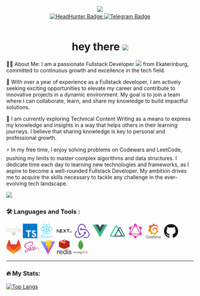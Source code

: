<div align="center" id="header">
  <img src="https://media.giphy.com/media/M9gbBd9nbDrOTu1Mqx/giphy.gif" width="100"/>
</div>

<div align="center" id="badges">
  <a target="_blank" href="https://ekaterinburg.hh.ru/resume/0cbdb721ff0c31f28e0039ed1f4f544b626f58">
    <img src="https://img.shields.io/badge/HeadHunter-red?style=for-the-badge&logoColor=white" alt="HeadHunter Badge"/>
  </a>
  <a target="_blank" href="https://t.me/alwayswannahigh">
    <img src="https://img.shields.io/badge/Telegram-blue?style=for-the-badge&logo=telegram&logoColor=white" alt="Telegram Badge"/>
  </a>
</div>

<div align="center">
  <img src="https://komarev.com/ghpvc/?username=raskolnikOFF27&style=flat-square&color=blue" alt=""/>
</div>

<h1 align="center">
  hey there
  <img src="https://media.giphy.com/media/hvRJCLFzcasrR4ia7z/giphy.gif" width="30px"/>
</h1>

:man_technologist: About Me:
I am a passionate Fullstack Developer <img src="https://media.giphy.com/media/WUlplcMpOCEmTGBtBW/giphy.gif" width="30"> from Ekaterinburg, committed to continuous growth and excellence in the tech field.

:telescope: With over a year of experience as a Fullstack developer, I am actively seeking exciting opportunities to elevate my career and contribute to innovative projects in a dynamic environment. My goal is to join a team where I can collaborate, learn, and share my knowledge to build impactful solutions.

:seedling: I am currently exploring Technical Content Writing as a means to express my knowledge and insights in a way that helps others in their learning journeys. I believe that sharing knowledge is key to personal and professional growth.

:zap: In my free time, I enjoy solving problems on Codewars and LeetCode, pushing my limits to master complex algorithms and data structures. I dedicate time each day to learning new technologies and frameworks, as I aspire to become a well-rounded Fullstack Developer. My ambition drives me to acquire the skills necessary to tackle any challenge in the ever-evolving tech landscape.

<a target="_blank" href="https://www.codewars.com/users/azvrt"> <img src="https://www.codewars.com/users/azvrt/badges/large"> </a>



### :hammer_and_wrench: Languages and Tools :
<div>
  <img src="https://github.com/devicons/devicon/blob/master/icons/nodejs/nodejs-line-wordmark.svg" title="Node JS" alt="Node JS" width="40" heigth="40"/>
  <img src="https://github.com/devicons/devicon/blob/master/icons/typescript/typescript-original.svg" title="TypeScript" alt="TypeScript" width="40" heigth="40"/>
  <img src="https://github.com/devicons/devicon/blob/master/icons/react/react-original-wordmark.svg" title="React" alt="React" width="40" height="40"/>&nbsp;
  <img src="https://github.com/devicons/devicon/blob/master/icons/nextjs/nextjs-original-wordmark.svg" title="Next JS" alt="Next JS" width="40" height="40"/>&nbsp;
  <img src="https://github.com/devicons/devicon/blob/master/icons/redux/redux-original.svg" title="Redux" alt="Redux" width="40" height="40"/>&nbsp;
  <img src="https://github.com/devicons/devicon/blob/master/icons/vuejs/vuejs-original.svg" title="Vue" alt="Vue" width="40" height="40"/>&nbsp;
  <img src="https://github.com/devicons/devicon/blob/master/icons/nuxtjs/nuxtjs-original.svg" title="Nuxt JS" alt="Nuxt JS" width="40" height="40"/>&nbsp;
  <img src="https://github.com/devicons/devicon/blob/master/icons/graphql/graphql-plain.svg" title="GraphQL" alt="GraphQL" width="40" height="40"/>&nbsp;
  <img src="https://github.com/devicons/devicon/blob/master/icons/grafana/grafana-original-wordmark.svg" title="Grafana" alt="Grafana" width="40" height="40"/>&nbsp;
  <img src="https://github.com/devicons/devicon/blob/master/icons/github/github-original.svg" title="GitHub" alt="Github" width="40" height="40"/>&nbsp;
  <img src="https://github.com/devicons/devicon/blob/master/icons/gitlab/gitlab-original.svg" title="Gitlab"  alt="Gitlab" width="40" height="40"/>&nbsp;
  <img src="https://github.com/devicons/devicon/blob/master/icons/sass/sass-original.svg" title="Sass" **alt="Sass" width="40" height="40"/>
  <img src="https://github.com/devicons/devicon/blob/master/icons/vitejs/vitejs-original.svg" title="Vite" alt="Vite" width="40" heigth="40"/>
  <img src="https://github.com/devicons/devicon/blob/master/icons/redis/redis-original-wordmark.svg" title="Redis" alt="Redis" width="40" heigth="40"/>
  <img src="https://github.com/devicons/devicon/blob/master/icons/mongodb/mongodb-original-wordmark.svg" title="Mongo DB" alt="Mongo DB" width="40" heigth="40"/>
</div>

---

### :fire: My Stats: 
[![Top Langs](https://github-readme-stats.vercel.app/api/top-langs/?username=azvrtx&theme=transparent)](https://github.com/anuraghazra/github-readme-stats)
